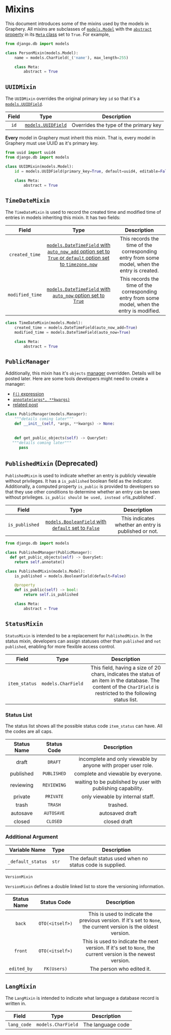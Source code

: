 # Mixins

This document introduces some of the mixins used by the models in Graphery. All mixins are subclasses of [`models.Model`](https://docs.djangoproject.com/en/3.2/ref/models/instances/#django.db.models.Model) with the [`abstract` property](https://docs.djangoproject.com/en/3.2/topics/db/models/#abstract-base-classes) in its [`Meta` class](https://docs.djangoproject.com/en/3.2/ref/models/options/) set to `True`. For example,

```python
from django.db import models

class PersonMixin(models.Model):
    name = models.CharField(_('name'), max_length=255)

    class Meta:
        abstract = True
```

## `UUIDMixin`

The `UUIDMixin` overrides the original primary key `id` so that it's a [`models.UUIDField`](https://docs.djangoproject.com/en/3.2/ref/models/fields/#uuidfield).

| Field |                             Type                             |              Description               |
| :---: | :----------------------------------------------------------: | :------------------------------------: |
| `id`  | [`models.UUIDField`](https://docs.djangoproject.com/en/3.2/ref/models/fields/#uuidfield) | Overrides the type of the primary key |

**Every** model in Graphery must inherit this mixin. That is, every model in Graphery must use UUID as it's primary key.

```python
from uuid import uuid4
from django.db import models

class UUIDMixin(models.Model):
    id = models.UUIDField(primary_key=True, default=uuid4, editable=False)

    class Meta:
        abstract = True
```

## `TimeDateMixin`

The `TimeDateMixin` is used to record the created time and modified time of entries in models inheriting this mixin. It has two fields:

|      Field      |                             Type                             |                         Description                          |
| :-------------: | :----------------------------------------------------------: | :----------------------------------------------------------: |
| `created_time`  | [`models.DateTimeField` with `auto_now_add` option set to `True` or `default` option set to `timezone.now`](https://docs.djangoproject.com/en/3.2/ref/models/fields/#datetimefield) | This records the time of the corresponding entry from some model, when the entry is created. |
| `modified_time` | [`models.DateTimeField` with `auto_now` option set to `True`](https://docs.djangoproject.com/en/3.2/ref/models/fields/#datetimefield) | This records the time of the corresponding entry from some model, when the entry is modified. |

```python
class TimeDateMixin(models.Model):
    created_time = models.DateTimeField(auto_now_add=True)
    modified_time = models.DateTimeField(auto_now=True)

    class Meta:
        abstract = True
```

## `PublicManager`

Additionally, this mixin has it's `objects` [manager](https://docs.djangoproject.com/en/3.2/topics/db/managers/#managers) overridden. Details will be posted later. Here are some tools developers might need to create a manager:

* [`F()` expression](https://docs.djangoproject.com/en/3.2/ref/models/expressions/#f-expressions)
* [`annotate(args*, **kwargs)`](https://docs.djangoproject.com/en/3.2/ref/models/querysets/#annotate)
* [related post](https://stackoverflow.com/a/36996962)

```python
class PublicManager(models.Manager):
    """details coming later"""
    def __init__(self, *args, **kwargs) -> None:
      
    
    def get_public_objects(self) -> QuerySet:
   """details coming later"""
      pass
```

## `PublishedMixin` (Deprecated)

`PublishedMixin` is used to indicate whether an entry is publicly viewable without privileges. It has a `is_published` boolean field as the indicator. Additionally, a computed property `is_public` is provided to developers so that they use other conditions to determine whether an entry can be seen without privileges. `is_public should be used, instead of`is_published`.

|     Field      |                             Type                             |                     Description                     |
| :------------: | :----------------------------------------------------------: | :-------------------------------------------------: |
| `is_published` | [`models.BooleanField` with `default` set to `False`](https://docs.djangoproject.com/en/3.2/ref/models/fields/#booleanfield) | This indicates whether an entry is published or not. |

```python
from django.db import models

class PublishedManager(PublicManager):
  def get_public_objects(self) -> QuerySet:
    return self.annotate()

class PublishedMixin(models.Model):
    is_published = models.BooleanField(default=False)

    @property
    def is_public(self) -> bool:
        return self.is_published

    class Meta:
        abstract = True
```

## `StatusMixin`

`StatusMixin` is intended to be a replacement for `PublishedMixin`. In the status mixin, developers can assign statuses other than `published` and `not published`, enabling for more flexible access control.

|     Field     |        Type        |                         Description                          |
| :-----------: | :----------------: | :----------------------------------------------------------: |
| `item_status` | `models.CharField` | This field, having a size of 20 chars, indicates the status of an item in the database. The content of the `CharIField` is restricted to the following status list. |

### Status List

The status list shows all the possible status code `item_status` can have. All the codes are all caps.

| Status Name | Status Code |                         Description                          |
| :---------: | :---------: | :----------------------------------------------------------: |
|    draft    |   `DRAFT`   | incomplete and only viewable by anyone with proper user role. |
|  published  | `PUBLISHED` |              complete and viewable by everyone.              |
|  reviewing  | `REVIEWING` | waiting to be published by user with publishing capability.  |
|   private   |  `PRIVATE`  |               only viewable by internal staff.               |
|    trash    |   `TRASH`   |                           trashed.                           |
|  autosave   | `AUTOSAVE`  |                       autosaved draft                        |
|   closed    |  `CLOSED`   |                         closed draft                         |

### Additional Argument

| Variable Name     | Type  | Description                                              |
| ----------------- | ----- | -------------------------------------------------------- |
| `_default_status` | `str` | The default status used when no status code is supplied. |

`VersionMixin`

`VersionMixin` defines a double linked list to store the versioning information. 

| Status Name |   Status Code   |                         Description                          |
| :---------: | :-------------: | :----------------------------------------------------------: |
|   `back`    | `OTO(<itself>)` | This is used to indicate the previous version. If it's set to `None`, the current version is the oldest version. |
|   `front`   | `OTO(<itself>)` | This is used to indicate the next version. If it's set to `None`, the current version is the newest version. |
| `edited_by` |   `FK(Users)`   |                  The person who edited it.                   |

## `LangMixin`

The `LangMixin` is intended to indicate what language a database record is written in.

|    Field    |        Type        |    Description    |
| :---------: | :----------------: | :---------------: |
| `lang_code` | `models.CharField` | The language code |
